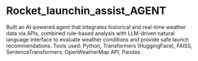 # Rocket_launchin_assist_AGENT
Built an AI-powered agent that integrates historical and real-time weather data via APIs, combined rule-based analysis with LLM-driven natural language interface to evaluate weather conditions and provide safe launch recommendations. Tools used: Python, Transformers (HuggingFace), FAISS, SentenceTransformers, OpenWeatherMap API, Pandas.
